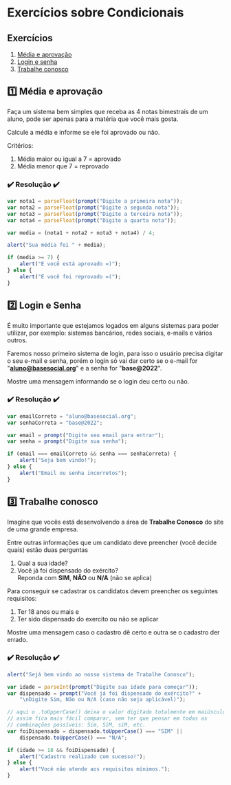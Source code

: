 # Exercícios sobre Condicionais

## Exercícios
1. [Média e aprovação](#1️⃣-média-e-aprovação)
2. [Login e senha](#2️⃣-login-e-senha)
3. [Trabalhe conosco](#3️⃣-trabalhe-conosco)

## 1️⃣ Média e aprovação
Faça um sistema bem simples que receba as 4 notas bimestrais de um aluno, pode ser apenas para a matéria que você mais gosta.

Calcule a média e informe se ele foi aprovado ou não.

Critérios:
1. Média maior ou igual a 7 = aprovado
2. Média menor que 7 = reprovado

### ✔️ Resolução ✔️
```javascript
var nota1 = parseFloat(prompt("Digite a primeira nota"));
var nota2 = parseFloat(prompt("Digite a segunda nota"));
var nota3 = parseFloat(prompt("Digite a terceira nota"));
var nota4 = parseFloat(prompt("Digite a quarta nota"));

var media = (nota1 + nota2 + nota3 + nota4) / 4;

alert("Sua média foi " + media);

if (media >= 7) {
    alert("E você está aprovado =)");
} else {
    alert("E você foi reprovado =(");
}
```

## 2️⃣ Login e Senha
É muito importante que estejamos logados em alguns sistemas para poder utilizar, por exemplo: sistemas bancários, redes sociais, e-mails e vários outros.

Faremos nosso primeiro sistema de login, para isso o usuário precisa digitar o seu e-mail e senha, porém o login só vai dar certo se o e-mail for "**aluno@basesocial.org**" e a senha for "**base@2022**".

Mostre uma mensagem informando se o login deu certo ou não.

### ✔️ Resolução ✔️
```javascript
var emailCorreto = "aluno@basesocial.org";
var senhaCorreta = "base@2022";

var email = prompt("Digite seu email para entrar");
var senha = prompt("Digite sua senha");

if (email === emailCorreto && senha === senhaCorreta) {
    alert("Seja bem vindo!");
} else {
    alert("Email ou senha incorretos");
}
```

## 3️⃣ Trabalhe conosco
Imagine que vocês está desenvolvendo a área de **Trabalhe Conosco** do site de uma grande empresa.

Entre outras informações que um candidato deve preencher (você decide quais) estão duas perguntas

1. Qual a sua idade?
2. Você já foi dispensado do exército?  
Reponda com **SIM**, **NÃO** ou **N/A** (não se aplica)

Para conseguir se cadastrar os candidatos devem preencher os seguintes requisitos:
1. Ter 18 anos ou mais e
2. Ter sido dispensado do exercito ou não se aplicar

Mostre uma mensagem caso o cadastro dê certo e outra se o cadastro der errado.

### ✔️ Resolução ✔️
```javascript
alert("Sejá bem vindo ao nosso sistema de Trabalhe Conosco");

var idade = parseInt(prompt("Digite sua idade para começar"));
var dispensado = prompt("Você já foi dispensado do exército?" +
    "\nDigite Sim, Não ou N/A (caso não seja aplicável)");

// aqui o .toUpperCase() deixa o valor digitado totalmente em maiúsculo,
// assim fica mais fácil comparar, sem ter que pensar em todas as 
// combinações possíveis: Sim, SiM, siM, etc.
var foiDispensado = dispensado.toUpperCase() === "SIM" ||
    dispensado.toUpperCase() === "N/A";

if (idade >= 18 && foiDispensado) {
    alert("Cadastro realizado com sucesso!");
} else {
    alert("Você não atende aos requisitos mínimos.");
}
```